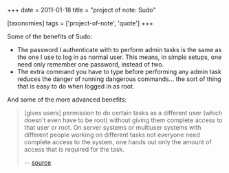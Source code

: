 +++
date = 2011-01-18
title = "project of note: Sudo"

[taxonomies]
tags = ['project-of-note', 'quote']
+++

Some of the benefits of Sudo:

-   The password I authenticate with to perform admin tasks is the same
    as the one I use to log in as normal user. This means, in simple
    setups, one need only remember one password, instead of two.
-   The extra command you have to type before performing any admin task
    reduces the danger of running dangerous commands\... the sort of
    thing that is easy to do when logged in as root.

And some of the more advanced benefits:

> \[gives users\] permission to do certain tasks as a different user
> (which doesn't even have to be root) without giving them complete
> access to that user or root. On server systems or multiuser systems
> with different people working on different tasks not everyone need
> complete access to the system, one hands out only the amount of access
> that is required for the task.
>
> \-- [source]

  [source]: http://ask.debian.net/questions/4cac81ff19ce953ad306ccab/answers/4cac8a1719ce953ad306dbf0

